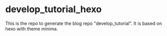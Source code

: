 # develop_tutorial_hexo

This is the repo to generate the blog repo "develop_tutorial". It is based on hexo with theme minima.
